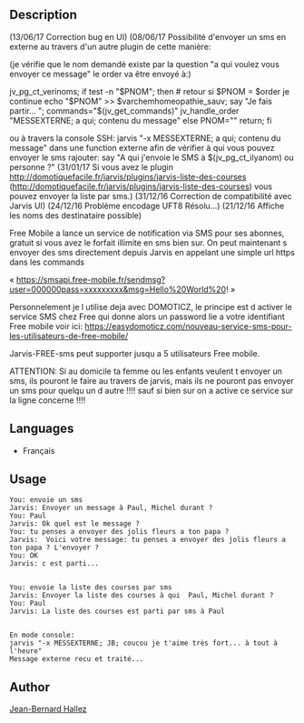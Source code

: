 <!---
IMPORTANT
=========
This README.md is displayed in the WebStore as well as within Jarvis app
Please do not change the structure of this file
Fill-in Description, Usage & Author sections
Make sure to rename the [en] folder into the language code your plugin is written in (ex: fr, es, de, it...)
For multi-language plugin:
- clone the language directory and translate commands/functions.sh
- optionally write the Description / Usage sections in several languages
-->
## Description
(13/06/17 Correction bug en UI)
(08/06/17 Possibilité d'envoyer un sms en externe au travers d'un autre plugin de cette manière:

(je vérifie que le nom demandé existe par la question "a qui voulez vous envoyer ce message" le order va être envoyé à:)

jv_pg_ct_verinoms;
if test -n "$PNOM"; then # retour si $PNOM = $order je continue
echo "$PNOM" >> $varchemhomeopathie_sauv;
say "Je fais partir... "; 
commands="$(jv_get_commands)"
jv_handle_order "MESSEXTERNE; a qui; contenu du message"
else
PNOM=""
return; 
fi

ou à travers la console SSH: jarvis "-x MESSEXTERNE; a qui; contenu du message"
dans une function externe afin de vérifier à qui vous pouvez envoyer le sms rajouter: say "A qui j'envoie le SMS à $(jv_pg_ct_ilyanom) ou personne ?"
(31/01/17 Si vous avez le plugin http://domotiquefacile.fr/jarvis/plugins/jarvis-liste-des-courses (http://domotiquefacile.fr/jarvis/plugins/jarvis-liste-des-courses) vous pouvez envoyer la liste par sms.)
(31/12/16 Correction de compatibilité avec Jarvis UI)
(24/12/16 Problème encodage UFT8 Résolu...)
(21/12/16 Affiche les noms des destinataire possible)

Free Mobile a lance un service de notification via SMS pour ses abonnes, gratuit si vous avez le forfait illimite en sms bien sur.
On peut maintenant s envoyer des sms directement depuis Jarvis en appelant une simple url https dans les commands
    
  « https://smsapi.free-mobile.fr/sendmsg?user=000000pass=xxxxxxxxx&msg=Hello%20World%20! »

Personnelement je l utilise deja avec DOMOTICZ, le principe est d activer le service SMS chez Free qui donne alors un password  lie a votre identifiant 
Free mobile voir ici:
https://easydomoticz.com/nouveau-service-sms-pour-les-utilisateurs-de-free-mobile/

Jarvis-FREE-sms peut supporter jusqu a 5 utilisateurs Free mobile.

ATTENTION:
Si au domicile ta femme ou les enfants veulent t envoyer un sms,
ils pouront le faire au travers de jarvis, 
mais ils ne pouront pas envoyer un sms pour quelqu un d autre !!!! 
sauf si bien sur on a active ce service sur la ligne concerne  !!!!



## Languages

* Français

## Usage

```
You: envoie un sms
Jarvis: Envoyer un message à Paul, Michel durant ?
You: Paul
Jarvis: Ok quel est le message ?
You: tu penses a envoyer des jolis fleurs a ton papa ?
Jarvis:  Voici votre message: tu penses a envoyer des jolis fleurs a ton papa ? L'envoyer ?
You: OK
Jarvis: c est parti...


You: envoie la liste des courses par sms
Jarvis: Envoyer la liste des courses à qui  Paul, Michel durant ?
You: Paul
Jarvis: La liste des courses est parti par sms à Paul


En mode console:   
jarvis "-x MESSEXTERNE; JB; coucou je t'aime très fort... à tout à l'heure"
Message externe recu et traité...

```

## Author
[Jean-Bernard Hallez](https://github.com/Jean-Bernard-Hallez/jarvis-FREE-sms)

